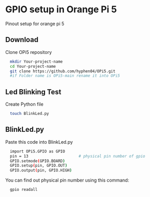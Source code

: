 
# GPIO setup in Orange Pi 5

Pinout setup for orange pi 5 




## Download

Clone OPi5 repository

```bash
  mkdir Your-project-name
  cd Your-project-name
  git clone https://github.com/hyphen04/OPi5.git
  #if Folder name is OPi5-main rename it into OPi5
```


## Led Blinking Test

Create Python file 

```bash
  touch BlinkLed.py 
```


## BlinkLed.py

Paste this code into BlinkLed.py

```bash
  import OPi5.GPIO as GPIO
  pin = 13   					# physical pin number of gpio
  GPIO.setmode(GPIO.BOARD)
  GPIO.setup(pin, GPIO.OUT)
  GPIO.output(pin, GPIO.HIGH)

```
You can find out physical pin number using this command:
```bash 
  gpio readall
```

